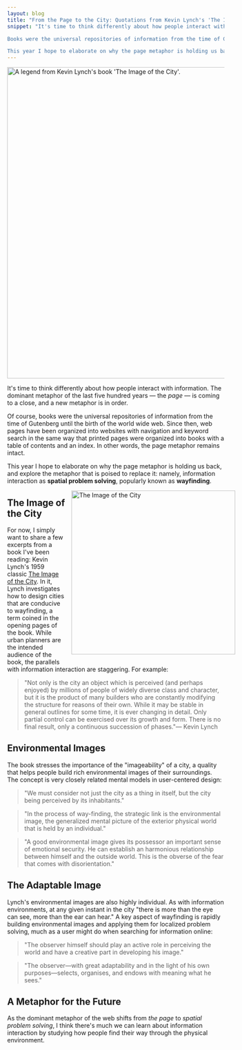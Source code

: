 ```yaml
---
layout: blog
title: "From the Page to the City: Quotations from Kevin Lynch's 'The Image of the City'"
snippet: "It's time to think differently about how people interact with information. The dominant metaphor of the last five hundred years — the *page* — is coming to a close, and a new metaphor is in order.

Books were the universal repositories of information from the time of Gutenberg until the birth of the world wide web. Since then, web pages have been organized into websites with navigation and keyword search in the same way that printed pages were organized into books with a table of contents and an index. In other words, the page metaphor remains intact.

This year I hope to elaborate on why the page metaphor is holding us back, and explore the metaphor that is poised to replace it: namely, information interaction as **spatial problem solving**, popularly known as **wayfinding**."
---
```


<img src="http://tylertate.com/resources/images/2013-02-05/lynch-legend.jpg" width="722" class="normal-width" alt="A legend from Kevin Lynch's book 'The Image of the City'." />

It's time to think differently about how people interact with information. The dominant metaphor of the last five hundred years — the *page* — is coming to a close, and a new metaphor is in order.

Of course, books were the universal repositories of information from the time of Gutenberg until the birth of the world wide web. Since then, web pages have been organized into websites with navigation and keyword search in the same way that printed pages were organized into books with a table of contents and an index. In other words, the page metaphor remains intact.

This year I hope to elaborate on why the page metaphor is holding us back, and explore the metaphor that is poised to replace it: namely, information interaction as **spatial problem solving**, popularly known as **wayfinding**.

<a href="http://www.amazon.co.uk/gp/product/0262620014/ref=as_li_ss_tl?ie=UTF8&amp;camp=1634&amp;creative=19450&amp;creativeASIN=0262620014&amp;linkCode=as2&amp;tag=dtse-21"><img src="http://tylertate.com/resources/images/2013-02-05/the-image-of-the-city.jpg" width="380" class="onethirds-width" style="float: right; margin: 0 -5% 1em 1em;" alt="The Image of the City" /></a>

## The Image of the City

For now, I simply want to share a few excerpts from a book I've been reading: Kevin Lynch's 1959 classic [The Image of the City](http://www.amazon.co.uk/gp/product/0262620014/ref=as_li_ss_tl?ie=UTF8&amp;camp=1634&amp;creative=19450&amp;creativeASIN=0262620014&amp;linkCode=as2&amp;tag=dtse-21). In it, Lynch investigates how to design cities that are conducive to wayfinding, a term coined in the opening pages of the book. While urban planners are the intended audience of the book, the parallels with information interaction are staggering. For example:

> "Not only is the city an object which is perceived (and perhaps enjoyed) by millions of people of widely diverse class and character, but it is the product of many builders who are constantly modifying the structure for reasons of their own. While it may be stable in general outlines for some time, it is ever changing in detail. Only partial control can be exercised over its growth and form. There is no final result, only a continuous succession of phases."— Kevin Lynch


## Environmental Images

The book stresses the importance of the "imageability" of a city, a quality that helps people build rich environmental images of their surroundings. The concept is very closely related mental models in user-centered design:

> "We must consider not just the city as a thing in itself, but the city being perceived by its inhabitants."

> "In the process of way-finding, the strategic link is the environmental image, the generalized mental picture of the exterior physical world that is held by an individual."

> "A good environmental image gives its possessor an important sense of emotional security. He can establish an harmonious relationship between himself and the outside world. This is the obverse of the fear that comes with disorientation."


## The Adaptable Image

Lynch's environmental images are also highly individual. As with information environments, at any given instant in the city "there is more than the eye can see, more than the ear can hear." A key aspect of wayfinding is rapidly building environmental images and applying them for localized problem solving, much as a user might do when searching for information online:

> "The observer himself should play an active role in perceiving the world and have a creative part in developing his image."

> "The observer—with great adaptability and in the light of his own purposes—selects, organises, and endows with meaning what he sees."


## A Metaphor for the Future

As the dominant metaphor of the web shifts from *the page* to *spatial problem solving*, I think there's much we can learn about information interaction by studying how people find their way through the physical environment.